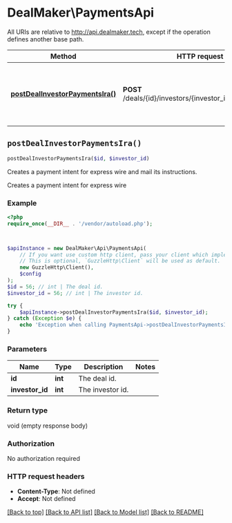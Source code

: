 # DealMaker\PaymentsApi

All URIs are relative to http://api.dealmaker.tech, except if the operation defines another base path.

| Method | HTTP request | Description |
| ------------- | ------------- | ------------- |
| [**postDealInvestorPaymentsIra()**](PaymentsApi.md#postDealInvestorPaymentsIra) | **POST** /deals/{id}/investors/{investor_id}/payments/ira | Creates a payment intent for express wire and mail its instructions. |


## `postDealInvestorPaymentsIra()`

```php
postDealInvestorPaymentsIra($id, $investor_id)
```

Creates a payment intent for express wire and mail its instructions.

Creates a payment intent for express wire

### Example

```php
<?php
require_once(__DIR__ . '/vendor/autoload.php');



$apiInstance = new DealMaker\Api\PaymentsApi(
    // If you want use custom http client, pass your client which implements `GuzzleHttp\ClientInterface`.
    // This is optional, `GuzzleHttp\Client` will be used as default.
    new GuzzleHttp\Client(),
    $config
);
$id = 56; // int | The deal id.
$investor_id = 56; // int | The investor id.

try {
    $apiInstance->postDealInvestorPaymentsIra($id, $investor_id);
} catch (Exception $e) {
    echo 'Exception when calling PaymentsApi->postDealInvestorPaymentsIra: ', $e->getMessage(), PHP_EOL;
}
```

### Parameters

| Name | Type | Description  | Notes |
| ------------- | ------------- | ------------- | ------------- |
| **id** | **int**| The deal id. | |
| **investor_id** | **int**| The investor id. | |

### Return type

void (empty response body)

### Authorization

No authorization required

### HTTP request headers

- **Content-Type**: Not defined
- **Accept**: Not defined

[[Back to top]](#) [[Back to API list]](../../README.md#endpoints)
[[Back to Model list]](../../README.md#models)
[[Back to README]](../../README.md)
